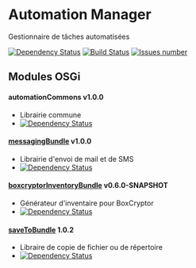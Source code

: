 # Automation Manager
Gestionnaire de tâches automatisées

<a href='https://www.versioneye.com/user/projects/5662fc03f376cc003d0009a1#tab-dependencies'><img src='https://www.versioneye.com/user/projects/5662fc03f376cc003d0009a1/badge.svg?style=flat' alt="Dependency Status" /></a>
<a href='https://travis-ci.org/vzwingma/automationManager'><img src='https://api.travis-ci.org/vzwingma/automationManager.svg?branch=master' alt='Build Status' /></a>
<a href='https://github.com/vzwingma/automationManager/issues'><img src='http://githubbadges.herokuapp.com/vzwingma/automationManager/issues?style=square' alt='Issues number' /></a>


## Modules OSGi

#### automationCommons v1.0.0
  *  Librairie commune
  * [![Dependency Status](https://www.versioneye.com/user/projects/566f2f0c107997003e000001/badge.svg?style=flat)](https://www.versioneye.com/user/projects/566f2f0c107997003e000001)
    

#### [messagingBundle](https://github.com/vzwingma/automationManager/wiki/%5BBUNDLE%5D-Messaging) v1.0.0 
  *  Librairie d'envoi de mail et de SMS
  * [![Dependency Status](https://www.versioneye.com/user/projects/566f2f1b1079970030000014/badge.svg?style=flat)](https://www.versioneye.com/user/projects/566f2f1b1079970030000014)
    

#### [boxcryptorInventoryBundle](https://github.com/vzwingma/automationManager/wiki/%5BBUNDLE%5D-Boxcryptor-Inventory-Generator) v0.6.0-SNAPSHOT
  *  Générateur d'inventaire pour BoxCryptor
  * [![Dependency Status](https://www.versioneye.com/user/projects/566f2f15107997002d000006/badge.svg?style=flat)](https://www.versioneye.com/user/projects/566f2f15107997002d000006)
    

#### [saveToBundle](https://github.com/vzwingma/automationManager/wiki/%5BBUNDLE%5D-SaveTo) 1.0.2
  *  Libraire de copie de fichier ou de répertoire
  *  [![Dependency Status](https://www.versioneye.com/user/projects/566f2f24107997003e000004/badge.svg?style=flat)](https://www.versioneye.com/user/projects/566f2f24107997003e000004)
